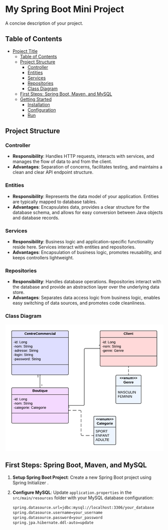 # My Spring Boot Mini Project

A concise description of your project.

## Table of Contents

- [Project Title](#my-spring-boot-mini-project)
  - [Table of Contents](#table-of-contents)
  - [Project Structure](#project-structure)
    - [Controller](#controller)
    - [Entities](#entities)
    - [Services](#services)
    - [Repositories](#repositories)
    - [Class Diagram](#class-diagram)
  - [First Steps: Spring Boot, Maven, and MySQL](#first-steps-spring-boot-maven-and-mysql)
  - [Getting Started](#getting-started)
    - [Installation](#installation)
    - [Configuration](#configuration)
    - [Run](#run)
  


## Project Structure

### Controller

- **Responsibility**: Handles HTTP requests, interacts with services, and manages the flow of data to and from the client.
- **Advantages**: Separation of concerns, facilitates testing, and maintains a clean and clear API endpoint structure.

### Entities

- **Responsibility**: Represents the data model of your application. Entities are typically mapped to database tables.
- **Advantages**: Encapsulates data, provides a clear structure for the database schema, and allows for easy conversion between Java objects and database records.

### Services

- **Responsibility**: Business logic and application-specific functionality reside here. Services interact with entities and repositories.
- **Advantages**: Encapsulation of business logic, promotes reusability, and keeps controllers lightweight.

### Repositories

- **Responsibility**: Handles database operations. Repositories interact with the database and provide an abstraction layer over the underlying data store.
- **Advantages**: Separates data access logic from business logic, enables easy switching of data sources, and promotes code cleanliness.

### Class Diagram

![Class Diagram](https://github.com/nesrine-snoussi/Centre-Commercial/blob/master/Class%20diagram.png)

## First Steps: Spring Boot, Maven, and MySQL

1. **Setup Spring Boot Project**: Create a new Spring Boot project using Spring Initializer .

2. **Configure MySQL**: Update `application.properties` in the `src/main/resources` folder with your MySQL database configuration:

   ```properties
   spring.datasource.url=jdbc:mysql://localhost:3306/your_database
   spring.datasource.username=your_username
   spring.datasource.password=your_password
   spring.jpa.hibernate.ddl-auto=update

